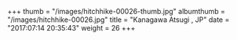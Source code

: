 +++
thumb = "/images/hitchhike-00026-thumb.jpg"
albumthumb = "/images/hitchhike-00026.jpg"
title = "Kanagawa Atsugi , JP"
date = "2017:07:14 20:35:43"
weight = 26
+++
